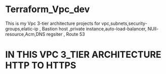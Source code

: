 # Terraform_Vpc_dev
This is my Vpc 3-tier architecture projects for vpc,subnets,security-groups,elatic-ip , Bastion host ,private instance,auto-load-balancer,
NUll-resource,Acm,DNS regsiter , Route 53

# IN THIS VPC 3_TIER ARCHITECTURE HTTP TO HTTPS 



